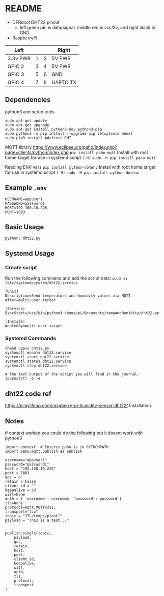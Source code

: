 # README

- DFRobot DHT22 pinout
  - left green pin is data/signal, middle red is vcc/5v, and right black is GND
- RaspberryPi 


| Left     	|   	|   	| Right  	|
|----------	|---	|---	|--------	|
| 3.3v PWR 	| 1 	| 2 	| 5V PWR 	|
| GPIO 2   	| 3 	| 4 	| 5V PWR 	|
| GPIO 3   	| 5 	| 6 	| GND    	|
| GPIO 4   	| 7 	| 8 	| UARTO TX|


## Dependencies
python3 and setup tools
```
sudo apt-get update
sudo apt-get upgrade
sudo apt-get install python3-dev python3-pip
sudo python3 -m pip install --upgrade pip setuptools wheel
sudo pip3 install Adafruit_DHT
```

MQTT library
https://www.eclipse.org/paho/index.php?page=clients/python/index.php
`pip install paho-mqtt`
Install with root home target for use in systemd script `(-H)`
`sudo -H pip install paho-mqtt`


Reading ENV vars
`pip install python-dotenv`
Install with root home target for use in systemd script `(-H)`
`sudo -H pip install python-dotenv`

## Example `.env`
```
USERNAME=appuser1
PASSWORD=password1
HOST=192.168.10.226
PORT=1883
```

## Basic Usage
`python3 dht22.py`


## Systemd Usage

### Create script

Run the following command and add the script data:
`sudo vi /etc/systemd/system/dht22.service`

```
[Unit]
Description=Send temperature and humidity values via MQTT
After=multi-user.target

[Service]
ExecStart=/usr/bin/python3 /home/pi/Documents/tempAndHumidity/dht22.py

[Install]
WantedBy=multi-user.target
```

### Systemd Commands

```
chmod ugo+x dht22.py
systemctl enable dht22.service
systemctl start dht22.service
systemctl status dht22.service
systemctl stop dht22.service

# The text output of the script you will find in the journal:
journalctl -b -e
```

## dht22 code ref
https://pimylifeup.com/raspberry-pi-humidity-sensor-dht22/
Installation

## Notes

if context worked you could do the following but it doesnt work with python3
```
import context  # Ensures paho is in PYTHONPATH
import paho.mqtt.publish as publish

username="appuser1"
password="password1"
host = "192.168.10.226"
port = 1883
qos = 0
retain = False
client_id = ""
keepalive = 60
will=None
auth = { 'username': username, 'password': password }
tls=None
protocol=mqtt.MQTTv311,
transport="tcp"
topic = "JTL/temps/plant1"
payload = "This is a test..."


publish.single(topic,
    payload,
    qos,
    retain,
    host,
    port,
    client_id,
    keepalive,
    will,
    auth,
    tls,
    protocol,
    transport
)

```